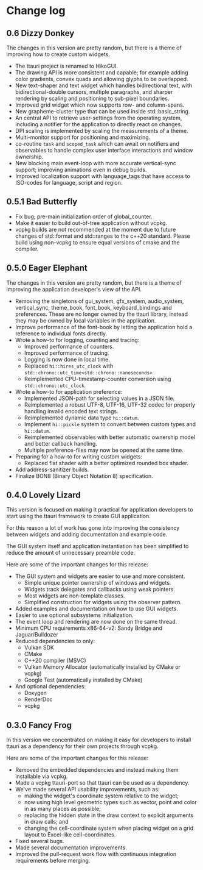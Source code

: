 Change log
==========

0.6 Dizzy Donkey
----------------
The changes in this version are pretty random, but there is a theme
of improving how to create custom widgets.

 * The ttauri project is renamed to HikoGUI.
 * The drawing API is more consistent and capable; for example adding
   color gradients, convex quads and allowing glyphs to be overlapped.
 * New text-shaper and text widget which handles bidirectional text,
   with bidirectional-double cursors, multiple paragraphs, and sharper
   rendering by scaling and positioning to sub-pixel boundaries.
 * Improved grid widget which now supports row- and column-spans.
 * New grapheme-cluster type that can be used inside std::basic_string.
 * An central API to retrieve user-settings from the operating system,
   including a notifier for the application to directly react on changes.
 * DPI scaling is implemented by scaling the measurements of a theme.
 * Multi-monitor support for positioning and maximizing.
 * co-routine `task` and `scoped_task` which can await on notifiers and
   observables to handle complex user interface interactions and window
   ownership.
 * New blocking main event-loop with more accurate vertical-sync support;
   improving animations even in debug builds.
 * Improved localization support with language_tags that have access to
   ISO-codes for language, script and region.
 

0.5.1 Bad Butterfly
-------------------
 * Fix bug; pre-main initialization order of global\_counter. 
 * Make it easier to build out-of-tree application without vcpkg.
 * vcpkg builds are not recommended at the moment due to future
   changes of std::format and std::ranges to the c++20 standard.
   Please build using non-vcpkg to ensure equal versions of cmake
   and the compiler.

0.5.0 Eager Elephant
--------------------
The changes in this version are pretty random, but there is a theme
of improving the application developer's view of the API.

 * Removing the singletons of gui\_system, gfx\_system, audio\_system,
   vertical\_sync, theme\_book, font\_book, keyboard\_bindings and
   preferences. These are no longer owned by the ttauri library, instead
   they may be owned by local variables in the application.
 * Improve performance of the font-book by letting the application hold a
   reference to individual fonts directly.
 * Wrote a how-to for logging, counting and tracing:
   - Improved performance of counters.
   - Improved performance of tracing.
   - Logging is now done in local time.
   - Replaced `hi::hires_utc_clock` with
     `std::chrono::utc_time<std::chrono::nanoseconds>`
   - Reimplemented CPU-timestamp-counter conversion using
     `std::chrono::utc_clock`.
 * Wrote a how-to for application preference:
   - Implemented JSON-path for selecting values in a JSON file.
   - Reimplemented a robust UTF-8, UTF-16, UTF-32 codec for properly
     handling invalid encoded text strings.
   - Reimplemented dynamic data type `hi::datum`.
   - Implement `hi::pickle` system to convert between custom types and
     `hi::datum`.
   - Reimplemented observables with better automatic ownership model and
     better callback handling.
   - Multiple preference-files may now be opened at the same time.
 * Preparing for a how-to for writing custom widgets:
   - Replaced flat shader with a better optimized rounded box shader.
 * Add address-sanitizer builds.
 * Finalize BON8 (Binary Object Notation 8) specification.

0.4.0 Lovely Lizard
-------------------
This version is focused on making it practical for application developers to
start using the ttauri framework to create GUI application.

For this reason a lot of work has gone into improving the consistency between
widgets and adding documentation and example code.

The GUI system itself and application instantiation has been simplified to
reduce the amount of unnecessary preamble code.

Here are some of the important changes for this release:
* The GUI system and widgets are easier to use and more consistent.
  - Simple unique pointer ownership of windows and widgets.
  - Widgets track delegates and callbacks using weak pointers.
  - Most widgets are non-template classes.
  - Simplified construction for widgets using the observer pattern.
* Added examples and documentation on how to use GUI widgets.
* Easier to use optional subsystems initialization.
* The event loop and rendering are now done on the same thread.
* Minimum CPU requirements x86-64-v2: Sandy Bridge and Jaguar/Bulldozer
* Reduced dependencies to only:
  - Vulkan SDK
  - CMake
  - C++20 compiler (MSVC)
  - Vulkan Memory Allocator (automatically installed by CMake or vcpkg)
  - Google Test (automatically installed by CMake)
* And optional dependencies:
  - Doxygen
  - RenderDoc
  - vcpkg

0.3.0 Fancy Frog
----------------
In this version we concentrated on making it easy for developers
to install ttauri as a dependency for their own projects through vcpkg.

Here are some of the important changes for this release:
 * Removed the embedded dependencies and instead making them installable via vcpkg.
 * Made a vcpkg ttauri-port so that ttauri can be used as a dependency.
 * We've made several API usability improvements, such as:
   - making the widget's coordinate system relative to the widget;
   - now using high level geometric types such as vector, point and color in as many places as possible;
   - replacing the hidden state in the draw context to explicit arguments in draw calls; and
   - changing the cell-coordinate system when placing widget on a grid layout to Excel-like cell-coordinates.
 * Fixed several bugs.
 * Made several documentation improvements.
 * Improved the pull-request work flow with continuous integration requirements before merging.

